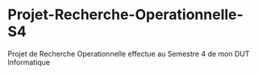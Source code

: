 # Projet-Recherche-Operationnelle-S4
Projet de Recherche Operationnelle effectue au Semestre 4 de mon DUT Informatique
